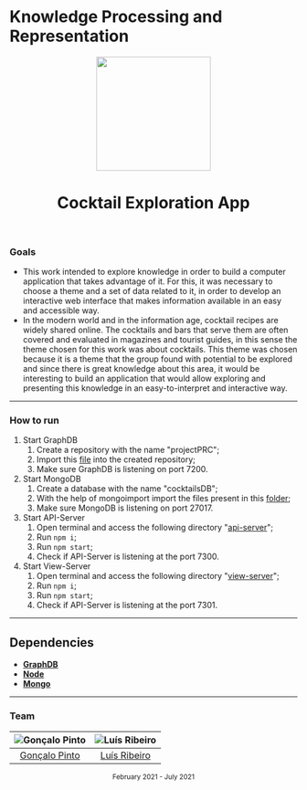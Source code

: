 # Knowledge Processing and Representation
<div align="center">
    <img src="Images/favicon.ico" width="200" height="200">
    <h1>Cocktail Exploration App</h1>
    <br>
</div>

### Goals
* This work intended to explore knowledge in order to build a computer application that takes advantage of it. For this, it was necessary to choose a theme and a set of data related to it, in order to develop an interactive web interface that makes information available in an easy and accessible way. 
* In the modern world and in the information age, cocktail recipes are widely shared online. The cocktails and bars that serve them are often covered and evaluated in magazines and tourist guides, in this sense the theme chosen for this work was about cocktails. This theme was chosen because it is a theme that the group found with potential to be explored and since there is great knowledge about this area, it would be interesting to build an application that would allow exploring and presenting this knowledge in an easy-to-interpret and interactive way.
---
### How to run
1. Start GraphDB
    1. Create a repository with the name "projectPRC";
    2. Import this [file](/Ontologies/ontology-inferred.ttl) into the created repository;
    3. Make sure GraphDB is listening on port 7200.
2. Start MongoDB
    1. Create a database with the name "cocktailsDB";
    2. With the help of mongoimport import the files present in this [folder](App/api-server/data/);
    3. Make sure MongoDB is listening on port 27017.
3. Start API-Server
    1. Open terminal and access the following directory "[api-server](App/api-server)";
    2. Run <code>npm i</code>;
    3. Run <code>npm start</code>;
    4. Check if API-Server is listening at the port 7300.
4. Start View-Server
    1. Open terminal and access the following directory "[view-server](App/view-server)";
    2. Run <code>npm i</code>;
    3. Run <code>npm start</code>;
    4. Check if API-Server is listening at the port 7301.
---
## Dependencies
* **[GraphDB](https://www.ontotext.com/products/graphdb/graphdb-free/)**
* **[Node](https://nodejs.org/en/)**
* **[Mongo](https://www.mongodb.com/)**
---
### Team
![Gonçalo Pinto][grp-pic] | ![Luís Ribeiro][luis-pic]
:---: | :---:
[Gonçalo Pinto][grp] | [Luís Ribeiro][luis]

[grp]: https://github.com/GRP99
[grp-pic]: https://github.com/GRP99.png?size=120
[luis]: https://github.com/luis1ribeiro
[luis-pic]: https://github.com/luis1ribeiro.png?size=120

<div align="center">
  <sub>February 2021 - July 2021</sub>
</div>
